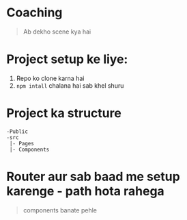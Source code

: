 # Coaching
> Ab dekho scene kya hai

# Project setup ke liye:

1. Repo ko clone karna hai
2. ```npm intall``` chalana hai sab khel shuru

# Project ka structure
    -Public
    -src
     |- Pages
     |- Components


# Router aur sab baad me setup karenge - path hota rahega
> components banate pehle